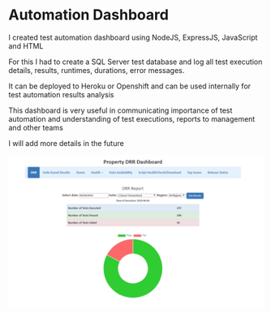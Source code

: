 # Automation Dashboard

I created test automation dashboard using NodeJS, ExpressJS, JavaScript and HTML

For this I had to create a SQL Server test database and log all test execution details, results, runtimes, durations, error messages. 

It can be deployed to Heroku or Openshift and can be used internally for test automation results analysis

This dashboard is very useful in communicating importance of test automation and understanding of test executions, reports to management and other teams

I will add more details in the future

![Run Tests](https://github.com/pradeepcsu/AutomationDashboard/blob/master/Dashboard_Screensho.png)

